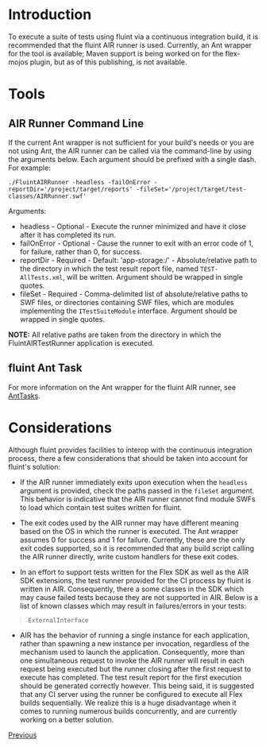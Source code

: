 # Introduction #

To execute a suite of tests using fluint via a continuous integration build, it is recommended that the fluint AIR runner is used. Currently, an Ant wrapper for the tool is available; Maven support is being worked on for the flex-mojos plugin, but as of this publishing, is not available.

# Tools #

## AIR Runner Command Line ##

If the current Ant wrapper is not sufficient for your build's needs or you are not using Ant, the AIR runner can be called via the command-line by using the arguments below.  Each argument should be prefixed with a single dash.  For example:

```
./FluintAIRRunner -headless -failOnError -reportDir='/project/target/reports' -fileSet='/project/target/test-classes/AIRRunner.swf'
```

Arguments:

  * headless - Optional - Execute the runner minimized and have it close after it has completed its run.
  * failOnError - Optional - Cause the runner to exit with an error code of 1, for failure, rather than 0, for success.
  * reportDir - Required - Default: 'app-storage:/' - Absolute/relative path to the directory in which the test result report file, named `TEST-AllTests.xml`, will be written. Argument should be wrapped in single quotes.
  * fileSet - Required - Comma-delimited list of absolute/relative paths to SWF files, or directories containing SWF files, which are modules implementing the `ITestSuiteModule` interface. Argument should be wrapped in single quotes.

**NOTE:** All relative paths are taken from the directory in which the FluintAIRTestRunner application is executed.

## fluint Ant Task ##

For more information on the Ant wrapper for the fluint AIR runner, see [AntTasks](AntTasks.md).

# Considerations #

Although fluint provides facilities to interop with the continuous integration process, there a few considerations that should be taken into account for fluint's solution:

  * If the AIR runner immediately exits upon execution when the `headless` argument is provided, check the paths passed in the `fileSet` argument.  This behavior is indicative that the AIR runner cannot find module SWFs to load which contain test suites written for fluint.

  * The exit codes used by the AIR runner may have different meaning based on the OS in which the runner is executed.  The Ant wrapper assumes 0 for success and 1 for failure.  Currently, these are the only exit codes supported, so it is recommended that any build script calling the AIR runner directly, write custom handlers for these exit codes.

  * In an effort to support tests written for the Flex SDK as well as the AIR SDK extensions, the test runner provided for the CI process by fluint is written in AIR. Consequently, there a some classes in the SDK which may cause failed tests because they are not supported in AIR.  Below is a list of known classes which may result in failures/errors in your tests:

> `ExternalInterface`

  * AIR has the behavior of running a single instance for each application, rather than spawning a new instance per invocation, regardless of the mechanism used to launch the application. Consequently, more than one simultaneous request to invoke the AIR runner will result in each request being executed but the runner closing after the first request to execute has completed.  The test result report for the first execution should be generated correctly however.  This being said, it is suggested that any CI server using the runner be configured to execute all Flex builds sequentially.  We realize this is a huge disadvantage when it comes to running numerous builds concurrently, and are currently working on a better solution.

[Previous](Order.md)